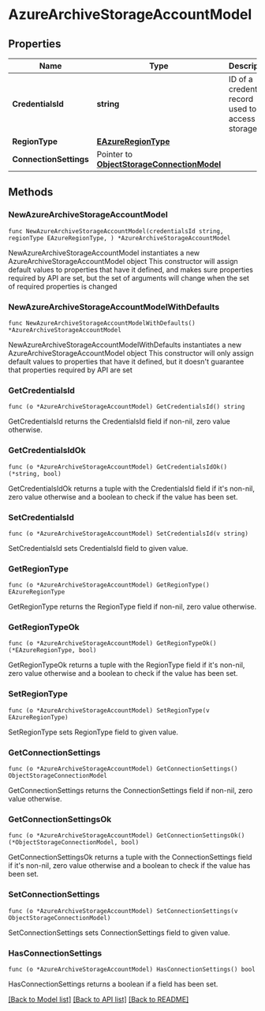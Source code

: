 # AzureArchiveStorageAccountModel

## Properties

Name | Type | Description | Notes
------------ | ------------- | ------------- | -------------
**CredentialsId** | **string** | ID of a credentials record used to access the storage. | 
**RegionType** | [**EAzureRegionType**](EAzureRegionType.md) |  | 
**ConnectionSettings** | Pointer to [**ObjectStorageConnectionModel**](ObjectStorageConnectionModel.md) |  | [optional] 

## Methods

### NewAzureArchiveStorageAccountModel

`func NewAzureArchiveStorageAccountModel(credentialsId string, regionType EAzureRegionType, ) *AzureArchiveStorageAccountModel`

NewAzureArchiveStorageAccountModel instantiates a new AzureArchiveStorageAccountModel object
This constructor will assign default values to properties that have it defined,
and makes sure properties required by API are set, but the set of arguments
will change when the set of required properties is changed

### NewAzureArchiveStorageAccountModelWithDefaults

`func NewAzureArchiveStorageAccountModelWithDefaults() *AzureArchiveStorageAccountModel`

NewAzureArchiveStorageAccountModelWithDefaults instantiates a new AzureArchiveStorageAccountModel object
This constructor will only assign default values to properties that have it defined,
but it doesn't guarantee that properties required by API are set

### GetCredentialsId

`func (o *AzureArchiveStorageAccountModel) GetCredentialsId() string`

GetCredentialsId returns the CredentialsId field if non-nil, zero value otherwise.

### GetCredentialsIdOk

`func (o *AzureArchiveStorageAccountModel) GetCredentialsIdOk() (*string, bool)`

GetCredentialsIdOk returns a tuple with the CredentialsId field if it's non-nil, zero value otherwise
and a boolean to check if the value has been set.

### SetCredentialsId

`func (o *AzureArchiveStorageAccountModel) SetCredentialsId(v string)`

SetCredentialsId sets CredentialsId field to given value.


### GetRegionType

`func (o *AzureArchiveStorageAccountModel) GetRegionType() EAzureRegionType`

GetRegionType returns the RegionType field if non-nil, zero value otherwise.

### GetRegionTypeOk

`func (o *AzureArchiveStorageAccountModel) GetRegionTypeOk() (*EAzureRegionType, bool)`

GetRegionTypeOk returns a tuple with the RegionType field if it's non-nil, zero value otherwise
and a boolean to check if the value has been set.

### SetRegionType

`func (o *AzureArchiveStorageAccountModel) SetRegionType(v EAzureRegionType)`

SetRegionType sets RegionType field to given value.


### GetConnectionSettings

`func (o *AzureArchiveStorageAccountModel) GetConnectionSettings() ObjectStorageConnectionModel`

GetConnectionSettings returns the ConnectionSettings field if non-nil, zero value otherwise.

### GetConnectionSettingsOk

`func (o *AzureArchiveStorageAccountModel) GetConnectionSettingsOk() (*ObjectStorageConnectionModel, bool)`

GetConnectionSettingsOk returns a tuple with the ConnectionSettings field if it's non-nil, zero value otherwise
and a boolean to check if the value has been set.

### SetConnectionSettings

`func (o *AzureArchiveStorageAccountModel) SetConnectionSettings(v ObjectStorageConnectionModel)`

SetConnectionSettings sets ConnectionSettings field to given value.

### HasConnectionSettings

`func (o *AzureArchiveStorageAccountModel) HasConnectionSettings() bool`

HasConnectionSettings returns a boolean if a field has been set.


[[Back to Model list]](../README.md#documentation-for-models) [[Back to API list]](../README.md#documentation-for-api-endpoints) [[Back to README]](../README.md)


